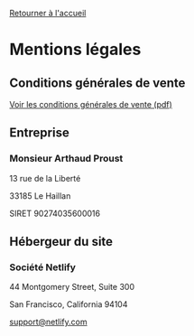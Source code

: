 [Retourner à l'accueil](/)

# Mentions légales

## Conditions générales de vente

[Voir les conditions générales de vente (pdf)](/pdf/cgv-30-10-2023.pdf)

## Entreprise

### Monsieur Arthaud Proust

13 rue de la Liberté

33185 Le Haillan

SIRET 90274035600016

## Hébergeur du site

### Société Netlify

44 Montgomery Street, Suite 300

San Francisco, California 94104

support@netlify.com
